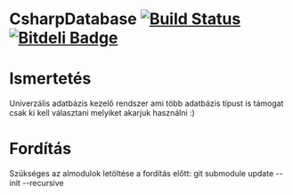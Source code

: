 # CsharpDatabase [![Build Status](https://travis-ci.org/CsharpDatabase/CsharpDatabase.svg?branch=master)](https://travis-ci.org/CsharpDatabase/CsharpDatabase) [![Bitdeli Badge](https://d2weczhvl823v0.cloudfront.net/CsharpDatabase/csharpdatabase/trend.png)](https://bitdeli.com/free "Bitdeli Badge")

# Ismertetés

Univerzális adatbázis kezelő rendszer ami több adatbázis típust is támogat csak ki kell választani melyiket akarjuk használni :)

# Fordítás

Szükséges az almodulok letöltése a fordítás előtt: git submodule update --init --recursive
